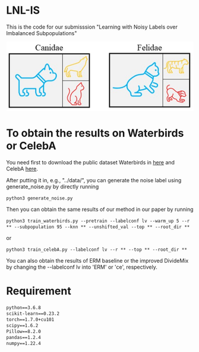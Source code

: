 # LNL-IS
This is the code for our submisssion "Learning with Noisy Labels over Imbalanced Subpopulations"

![Setting](LNLSP.jpg "Setting")

# To obtain the results on Waterbirds or CelebA

You need first to download the public dataset Waterbirds in [here](https://nlp.stanford.edu/data/dro/waterbird_complete95_forest2water2.tar.gz) and CelebA [here](https://www.kaggle.com/jessicali9530/celeba-dataset).

After putting it in, e.g., "../data/", you can generate the noise label using generate_noise.py by directly running

    python3 generate_noise.py

Then you can obtain the same results of our method in our paper by running

    python3 train_waterbirds.py --pretrain --labelconf lv --warm_up 5 --r ** --subpopulation 95 --knn ** --unshifted_val --top ** --root_dir **
or

    python3 train_celebA.py --labelconf lv --r ** --top ** --root_dir **

You can also obtain the results of ERM baseline or the improved DivideMix by changing the --labelconf lv into 'ERM' or 'ce', respectively.


# Requirement

    python==3.6.8
    scikit-learn==0.23.2
    torch==1.7.0+cu101
    scipy==1.6.2
    Pillow==8.2.0
    pandas==1.2.4
    numpy==1.22.4

